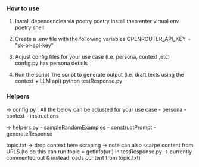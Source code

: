 ### How to use 

1. Install dependencies via poetry 
poetry install
then enter virtual env
poetry shell

2. Create a .env file with the following variables 
OPENROUTER_API_KEY = "sk-or-api-key"

3. Adjust config files for your use case (i.e. persona, context ,etc)
config.py has persona details 

4. Run the script 
The script to generate output (i.e. draft texts using the context + LLM api)
python testResponse.py 


### Helpers

-> config.py :
    All the below can be adjusted for your use case 
    - persona 
    - context 
    - instructions 

-> helpers.py 
    - sampleRandomExamples
    - constructPrompt
    - generateResponse


topic.txt -> drop context here
scraping -> note can also scarpe content from URLS (to do this can run topic = getInfo(url) in testResponse.py -> currently commented out & instead loads content from topic.txt)